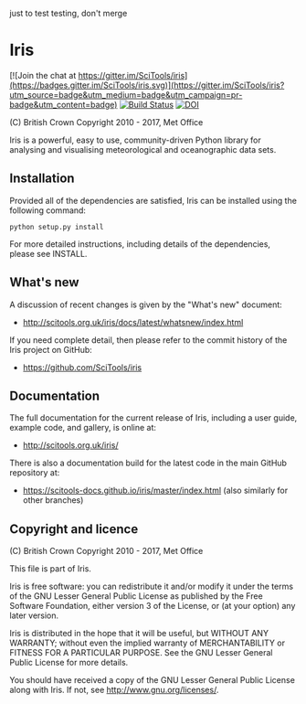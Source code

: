 just to test testing, don't merge

Iris
====

[![Join the chat at https://gitter.im/SciTools/iris](https://badges.gitter.im/SciTools/iris.svg)](https://gitter.im/SciTools/iris?utm_source=badge&utm_medium=badge&utm_campaign=pr-badge&utm_content=badge)
[![Build Status](https://api.travis-ci.org/repositories/SciTools/iris.svg?branch=master)](https://travis-ci.org/SciTools/iris/branches)
[![DOI](https://zenodo.org/badge/doi/10.5281/zenodo.51860.svg)](https://dx.doi.org/10.5281/zenodo.51860)

(C) British Crown Copyright 2010 - 2017, Met Office

Iris is a powerful, easy to use, community-driven Python library for
analysing and visualising meteorological and oceanographic data sets.


Installation
------------

Provided all of the dependencies are satisfied, Iris can be installed
using the following command:

    python setup.py install

For more detailed instructions, including details of the dependencies,
please see INSTALL.


What's new
----------

A discussion of recent changes is given by the
"What's new" document:

- http://scitools.org.uk/iris/docs/latest/whatsnew/index.html

If you need complete detail, then please refer to the commit history of
the Iris project on GitHub:

- https://github.com/SciTools/iris


Documentation
-------------

The full documentation for the current release of Iris, including a user guide, example
code, and gallery, is online at:
- http://scitools.org.uk/iris/

There is also a documentation build for the latest code in the main GitHub repository at:
- https://scitools-docs.github.io/iris/master/index.html
(also similarly for other branches)


Copyright and licence
---------------------

(C) British Crown Copyright 2010 - 2017, Met Office

This file is part of Iris.

Iris is free software: you can redistribute it and/or modify it under
the terms of the GNU Lesser General Public License as published by the
Free Software Foundation, either version 3 of the License, or
(at your option) any later version.

Iris is distributed in the hope that it will be useful,
but WITHOUT ANY WARRANTY; without even the implied warranty of
MERCHANTABILITY or FITNESS FOR A PARTICULAR PURPOSE.  See the
GNU Lesser General Public License for more details.

You should have received a copy of the GNU Lesser General Public License
along with Iris.  If not, see <http://www.gnu.org/licenses/>.

